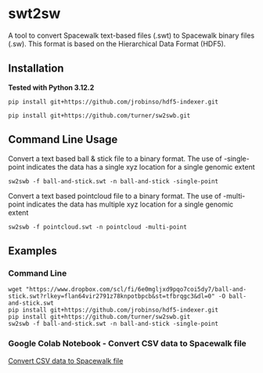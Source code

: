 # swt2sw

A tool to convert Spacewalk text-based files (.swt) to Spacewalk binary files (.sw). This format is based on the Hierarchical Data Format (HDF5).

## Installation

**Tested with Python 3.12.2**

```
pip install git+https://github.com/jrobinso/hdf5-indexer.git
```

```
pip install git+https://github.com/turner/sw2swb.git
```

## Command Line Usage

Convert a text based ball & stick file to a binary format. The use of -single-point indicates the data has a single 
xyz location for a single genomic extent

```commandline
sw2swb -f ball-and-stick.swt -n ball-and-stick -single-point
```

Convert a text based pointcloud file to a binary format. The use of -multi-point indicates the data has multiple 
xyz location for a single genomic extent

```commandline
sw2swb -f pointcloud.swt -n pointcloud -multi-point
```

## Examples

### Command Line
```commandline
wget "https://www.dropbox.com/scl/fi/6e0mgljxd9pqo7coi5dy7/ball-and-stick.swt?rlkey=flan64vir2791z78knpotbpcb&st=tfbrqgc3&dl=0" -O ball-and-stick.swt
pip install git+https://github.com/jrobinso/hdf5-indexer.git
pip install git+https://github.com/turner/sw2swb.git
sw2swb -f ball-and-stick.swt -n ball-and-stick -single-point
```

### Google Colab Notebook - Convert CSV data to Spacewalk file
[Convert CSV data to Spacewalk file](https://colab.research.google.com/drive/1SNN4_b3_x1Xhqr7gkQbSyLBRflWLUdRO#scrollTo=6gVm7bkpYeF7)

